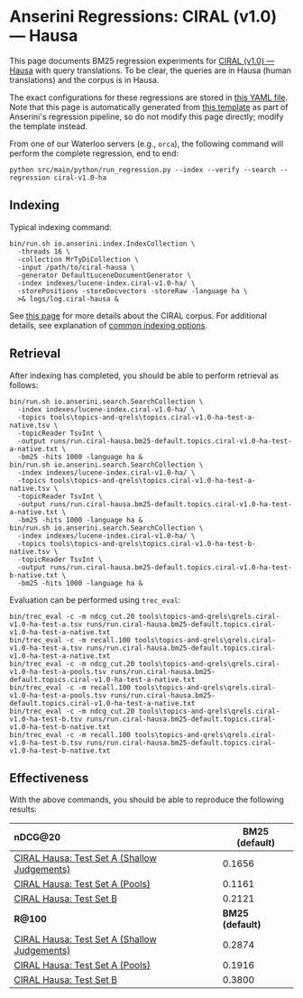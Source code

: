 # Anserini Regressions: CIRAL (v1.0) &mdash; Hausa

This page documents BM25 regression experiments for [CIRAL (v1.0) &mdash; Hausa](https://github.com/ciralproject/ciral) with query translations. To be clear, the queries are in Hausa (human translations) and the corpus is in Hausa.

The exact configurations for these regressions are stored in [this YAML file](../../src/main/resources/regression/ciral-v1.0-ha.yaml).
Note that this page is automatically generated from [this template](../../src/main/resources/docgen/templates/ciral-v1.0-ha.template) as part of Anserini's regression pipeline, so do not modify this page directly; modify the template instead.

From one of our Waterloo servers (e.g., `orca`), the following command will perform the complete regression, end to end:

```
python src/main/python/run_regression.py --index --verify --search --regression ciral-v1.0-ha
```

## Indexing

Typical indexing command:

```
bin/run.sh io.anserini.index.IndexCollection \
  -threads 16 \
  -collection MrTyDiCollection \
  -input /path/to/ciral-hausa \
  -generator DefaultLuceneDocumentGenerator \
  -index indexes/lucene-index.ciral-v1.0-ha/ \
  -storePositions -storeDocvectors -storeRaw -language ha \
  >& logs/log.ciral-hausa &
```

See [this page](https://github.com/ciralproject/ciral) for more details about the CIRAL corpus.
For additional details, see explanation of [common indexing options](../../docs/common-indexing-options.md).

## Retrieval

After indexing has completed, you should be able to perform retrieval as follows:

```
bin/run.sh io.anserini.search.SearchCollection \
  -index indexes/lucene-index.ciral-v1.0-ha/ \
  -topics tools\topics-and-qrels\topics.ciral-v1.0-ha-test-a-native.tsv \
  -topicReader TsvInt \
  -output runs/run.ciral-hausa.bm25-default.topics.ciral-v1.0-ha-test-a-native.txt \
  -bm25 -hits 1000 -language ha &
bin/run.sh io.anserini.search.SearchCollection \
  -index indexes/lucene-index.ciral-v1.0-ha/ \
  -topics tools\topics-and-qrels\topics.ciral-v1.0-ha-test-a-native.tsv \
  -topicReader TsvInt \
  -output runs/run.ciral-hausa.bm25-default.topics.ciral-v1.0-ha-test-a-native.txt \
  -bm25 -hits 1000 -language ha &
bin/run.sh io.anserini.search.SearchCollection \
  -index indexes/lucene-index.ciral-v1.0-ha/ \
  -topics tools\topics-and-qrels\topics.ciral-v1.0-ha-test-b-native.tsv \
  -topicReader TsvInt \
  -output runs/run.ciral-hausa.bm25-default.topics.ciral-v1.0-ha-test-b-native.txt \
  -bm25 -hits 1000 -language ha &
```

Evaluation can be performed using `trec_eval`:

```
bin/trec_eval -c -m ndcg_cut.20 tools\topics-and-qrels\qrels.ciral-v1.0-ha-test-a.tsv runs/run.ciral-hausa.bm25-default.topics.ciral-v1.0-ha-test-a-native.txt
bin/trec_eval -c -m recall.100 tools\topics-and-qrels\qrels.ciral-v1.0-ha-test-a.tsv runs/run.ciral-hausa.bm25-default.topics.ciral-v1.0-ha-test-a-native.txt
bin/trec_eval -c -m ndcg_cut.20 tools\topics-and-qrels\qrels.ciral-v1.0-ha-test-a-pools.tsv runs/run.ciral-hausa.bm25-default.topics.ciral-v1.0-ha-test-a-native.txt
bin/trec_eval -c -m recall.100 tools\topics-and-qrels\qrels.ciral-v1.0-ha-test-a-pools.tsv runs/run.ciral-hausa.bm25-default.topics.ciral-v1.0-ha-test-a-native.txt
bin/trec_eval -c -m ndcg_cut.20 tools\topics-and-qrels\qrels.ciral-v1.0-ha-test-b.tsv runs/run.ciral-hausa.bm25-default.topics.ciral-v1.0-ha-test-b-native.txt
bin/trec_eval -c -m recall.100 tools\topics-and-qrels\qrels.ciral-v1.0-ha-test-b.tsv runs/run.ciral-hausa.bm25-default.topics.ciral-v1.0-ha-test-b-native.txt
```

## Effectiveness

With the above commands, you should be able to reproduce the following results:

| **nDCG@20**                                                                                                  | **BM25 (default)**|
|:-------------------------------------------------------------------------------------------------------------|-----------|
| [CIRAL Hausa: Test Set A (Shallow Judgements)](https://huggingface.co/datasets/CIRAL/ciral)                  | 0.1656    |
| [CIRAL Hausa: Test Set A (Pools)](https://huggingface.co/datasets/CIRAL/ciral)                               | 0.1161    |
| [CIRAL Hausa: Test Set B](https://huggingface.co/datasets/CIRAL/ciral)                                       | 0.2121    |
| **R@100**                                                                                                    | **BM25 (default)**|
| [CIRAL Hausa: Test Set A (Shallow Judgements)](https://huggingface.co/datasets/CIRAL/ciral)                  | 0.2874    |
| [CIRAL Hausa: Test Set A (Pools)](https://huggingface.co/datasets/CIRAL/ciral)                               | 0.1916    |
| [CIRAL Hausa: Test Set B](https://huggingface.co/datasets/CIRAL/ciral)                                       | 0.3800    |
